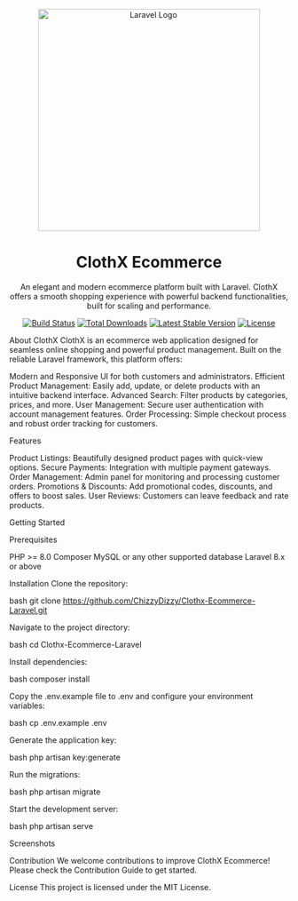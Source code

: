 <p align="center"> <a href="https://laravel.com" target="_blank"> <img src="https://raw.githubusercontent.com/laravel/art/master/logo-lockup/5%20SVG/2%20CMYK/1%20Full%20Color/laravel-logolockup-cmyk-red.svg" width="400" alt="Laravel Logo"> </a> </p> <h1 align="center">ClothX Ecommerce</h1> <p align="center"> An elegant and modern ecommerce platform built with Laravel. ClothX offers a smooth shopping experience with powerful backend functionalities, built for scaling and performance. </p> <p align="center"> <a href="https://github.com/laravel/framework/actions"><img src="https://github.com/laravel/framework/workflows/tests/badge.svg" alt="Build Status"></a> <a href="https://packagist.org/packages/laravel/framework"><img src="https://img.shields.io/packagist/dt/laravel/framework" alt="Total Downloads"></a> <a href="https://packagist.org/packages/laravel/framework"><img src="https://img.shields.io/packagist/v/laravel/framework" alt="Latest Stable Version"></a> <a href="https://opensource.org/licenses/MIT"><img src="https://img.shields.io/packagist/l/laravel/framework" alt="License"></a> </p>
About ClothX
ClothX is an ecommerce web application designed for seamless online shopping and powerful product management. Built on the reliable Laravel framework, this platform offers:

Modern and Responsive UI for both customers and administrators.
Efficient Product Management: Easily add, update, or delete products with an intuitive backend interface.
Advanced Search: Filter products by categories, prices, and more.
User Management: Secure user authentication with account management features.
Order Processing: Simple checkout process and robust order tracking for customers.

Features

Product Listings: Beautifully designed product pages with quick-view options.
Secure Payments: Integration with multiple payment gateways.
Order Management: Admin panel for monitoring and processing customer orders.
Promotions & Discounts: Add promotional codes, discounts, and offers to boost sales.
User Reviews: Customers can leave feedback and rate products.

Getting Started

Prerequisites

PHP >= 8.0
Composer
MySQL or any other supported database
Laravel 8.x or above

Installation
Clone the repository:

bash git clone https://github.com/ChizzyDizzy/Clothx-Ecommerce-Laravel.git

Navigate to the project directory:

bash cd Clothx-Ecommerce-Laravel

Install dependencies:

bash composer install

Copy the .env.example file to .env and configure your environment variables:

bash cp .env.example .env

Generate the application key:

bash php artisan key:generate

Run the migrations:

bash php artisan migrate

Start the development server:

bash php artisan serve

Screenshots

Contribution
We welcome contributions to improve ClothX Ecommerce! Please check the Contribution Guide to get started.

License
This project is licensed under the MIT License.

